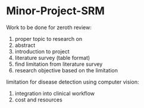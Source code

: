# Minor-Project-SRM

Work to be done for zeroth review:
1. proper topic to research on
2. abstract
3. introduction to project
4. literature survey (table format)
5. find limitation from literature survey
6. research objective based on the limitation


limitation for disease detection using computer vision:
1. integration into clinical workflow
2. cost and resources

